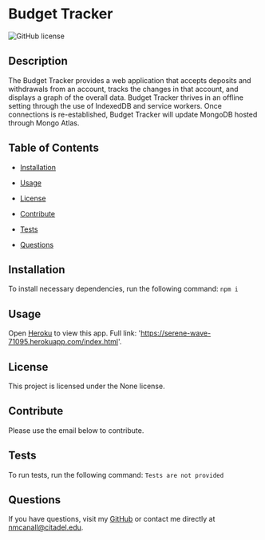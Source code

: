 # Budget Tracker

![GitHub license](https://img.shields.io/badge/license-None-blue.svg)

## Description

The Budget Tracker provides a web application that accepts deposits and withdrawals from an account, tracks the changes in that account, and displays a graph of the overall data.  Budget Tracker thrives in an offline setting through the use of IndexedDB and service workers. Once connections is re-established, Budget Tracker will update MongoDB hosted through Mongo Atlas.

## Table of Contents

* [Installation](#installation)

* [Usage](#usage)

* [License](#license)

* [Contribute](#contribute)

* [Tests](#tests)

* [Questions](#questions)

## Installation

To install necessary dependencies, run the following command: `npm i`

## Usage

Open [Heroku](https://serene-wave-71095.herokuapp.com/index.html) to view this app.  Full link: 'https://serene-wave-71095.herokuapp.com/index.html'. 

## License

This project is licensed under the None license.

## Contribute

Please use the email below to contribute.

## Tests

To run tests, run the following command: `Tests are not provided`

## Questions

If you have questions, visit my [GitHub](https://github.com/nmcanall/Budget-Tracker) or contact me directly at <nmcanall@citadel.edu>.
